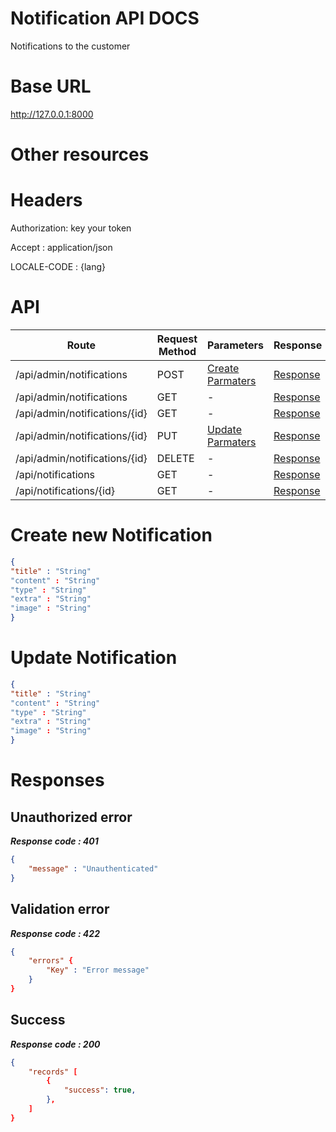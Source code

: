 # Notification API DOCS
 Notifications to the customer
# Base URL
http://127.0.0.1:8000

# Other resources 

 
# Headers

Authorization: key your token

Accept : application/json

LOCALE-CODE : {lang}


# API 

| Route                        | Request Method | Parameters | Response  |
| -----------                  | -----------    |----------- |---------- |
| /api/admin/notifications            | POST           |  [Create Parmaters](#Create)|[Response](#Response)|
| /api/admin/notifications | GET           |-|  [Response](#Response)         |
|/api/admin/notifications/{id}         | GET           |  - |  [Response](#Response)         |
|/api/admin/notifications/{id}        |PUT           |  [Update Parmaters](#Update)|[Response](#Response)     |
|/api/admin/notifications/{id}        |DELETE           |  -|[Response](#Response)| 
|/api/notifications        |GET           |-| [Response](#Response)|
|/api/notifications/{id}        |GET           |-|[Response](#Response)|


# <a name="Create"> </a> Create new Notification 

```json
{
"title" : "String"
"content" : "String"
"type" : "String"
"extra" : "String"
"image" : "String"
} 
```

# <a name="Update"> </a> Update Notification

```json
{
"title" : "String"
"content" : "String"
"type" : "String"
"extra" : "String"
"image" : "String"
} 
```
# <a name="Response"> </a> Responses 

## Unauthorized error

__*Response code : 401*__
```json 
{
    "message" : "Unauthenticated"
}
```

## Validation error 
__*Response code : 422*__

```json 
{
    "errors" {
        "Key" : "Error message"
    }
}
```
## Success  
__*Response code : 200*__
```json 
{
    "records" [
        {
            "success": true,
        },
    ]
}
```
